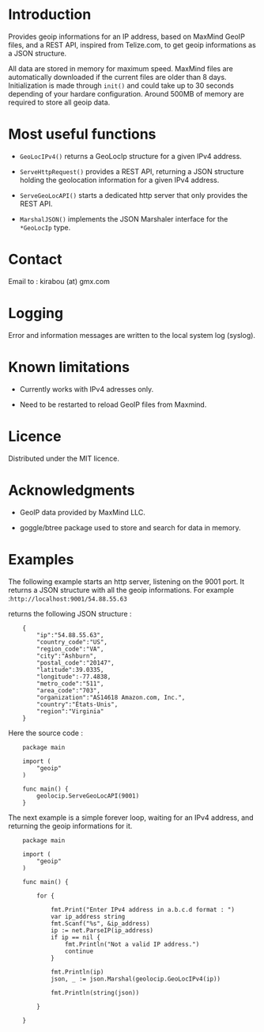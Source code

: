 # Introduction
Provides geoip informations for an IP address, based on MaxMind GeoIP files, and 
a REST API, inspired from Telize.com, to get geoip informations as a JSON
structure.

All data are stored in memory for maximum speed. MaxMind files are automatically
downloaded if the current files are older than 8 days. Initialization is made
through `init()` and could take up to 30 seconds depending of your hardare configuration.
Around 500MB of memory are required to store all geoip data.


# Most useful functions 

- `GeoLocIPv4()` returns a GeoLocIp structure for a given IPv4 address.

- `ServeHttpRequest()` provides a REST API, returning a JSON structure holding
the geolocation information for a given IPv4 address.

- `ServeGeoLocAPI()` starts a dedicated http server that only provides the REST API.

- `MarshalJSON()` implements the JSON Marshaler interface for the `*GeoLocIp`
type.


# Contact

Email to : kirabou (at) gmx.com


# Logging

Error and information messages are written to the local system log (syslog).


# Known limitations

- Currently works with IPv4 adresses only.

- Need to be restarted to reload GeoIP files from Maxmind.


# Licence

Distributed under the MIT licence.


# Acknowledgments 

- GeoIP data provided by MaxMind LLC.

- goggle/btree package used to store and search for data in memory.


# Examples

The following example starts an http server, listening on the 9001
port. It returns a JSON structure with all the geoip informations.
For example :`http://localhost:9001/54.88.55.63`

returns the following JSON structure :

```
    { 
        "ip":"54.88.55.63",
        "country_code":"US",
        "region_code":"VA",
        "city":"Ashburn",
        "postal_code":"20147",
        "latitude":39.0335,
        "longitude":-77.4838,
        "metro_code":"511",
        "area_code":"703",
        "organization":"AS14618 Amazon.com, Inc.",
        "country":"États-Unis",
        "region":"Virginia" 
    }
```

Here the source code  :

```
    package main
    
    import (
        "geoip"
    )
    
    func main() {
        geolocip.ServeGeoLocAPI(9001)
    }
```

The next example is a simple forever loop, waiting for an IPv4 address, and returning the geoip informations for it.

```
	package main

	import (
	    "geoip"
	)

	func main() {

	    for {

			fmt.Print("Enter IPv4 address in a.b.c.d format : ")
			var ip_address string
	    	fmt.Scanf("%s", &ip_address)
			ip := net.ParseIP(ip_address)
			if ip == nil {
			    fmt.Println("Not a valid IP address.")
			    continue
			}

			fmt.Println(ip)
			json, _ := json.Marshal(geolocip.GeoLocIPv4(ip))

			fmt.Println(string(json))

	    }
	    
	}
```
